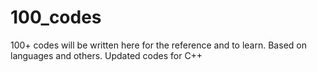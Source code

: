 # 100_codes
100+ codes will be written here for the reference and to learn. Based on languages and others.
Updated  codes for C++
